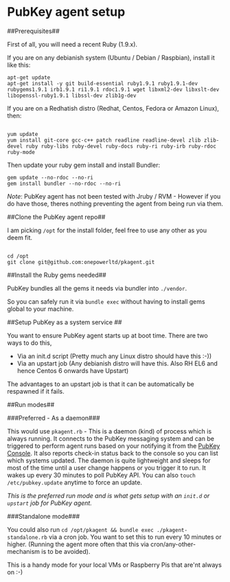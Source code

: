 # PubKey agent setup #

##Prerequisites##

First of all, you will need a recent Ruby (1.9.x). 

If you are on any debianish system (Ubuntu / Debian / Raspbian), install it like this:

```
apt-get update
apt-get install -y git build-essential ruby1.9.1 ruby1.9.1-dev rubygems1.9.1 irb1.9.1 ri1.9.1 rdoc1.9.1 wget libxml2-dev libxslt-dev libopenssl-ruby1.9.1 libssl-dev zlib1g-dev

```

If you are on a Redhatish distro (Redhat, Centos, Fedora or Amazon Linux), then:

```

yum update
yum install git-core gcc-c++ patch readline readline-devel zlib zlib-devel ruby ruby-libs ruby-devel ruby-docs ruby-ri ruby-irb ruby-rdoc ruby-mode

```

Then update your ruby gem install and install Bundler:

```
gem update --no-rdoc --no-ri
gem install bundler --no-rdoc --no-ri
```

*Note*: PubKey agent has not been tested with Jruby / RVM - However if you do have those, theres nothing preventing the agent from being run via them.

##Clone the PubKey agent repo##

I am picking `/opt` for the install folder, feel free to use any other as you deem fit.

```

cd /opt 
git clone git@github.com:onepowerltd/pkagent.git

```


##Install the Ruby gems needed##

PubKey bundles all the gems it needs via bundler into `./vendor`. 

So you can safely run it via `bundle exec` without having to install gems global to your machine.


##Setup PubKey as a system service ##

You want to ensure PubKey agent starts up at boot time. There are two ways to do this,

* Via an init.d script (Pretty much any Linux distro should have this :-))
* Via an upstart job (Any debianish distro will have this. Also RH EL6 and hence Centos 6 onwards have Upstart)


The advantages to an upstart job is that it can be automatically be respawned if it fails. 

##Run modes##

###Preferred - As a daemon###

This would use `pkagent.rb` - This is a daemon (kind) of process which is always running. It connects to the PubKey messaging system and can be triggered to perform agent runs based on your notifying it from the [PubKey Console](https://www.pubkey.in/console/). It also reports check-in status back to the console so you can list which systems updated. The daemon is quite lightweight and sleeps for most of the time until a user change happens or you trigger it to run.
It wakes up every 30 minutes to poll PubKey API. You can also `touch /etc/pubkey.update` anytime to force an update.

*This is the preferred run mode and is what gets setup with an `init.d` or `upstart` job for PubKey agent.*

###Standalone mode###

You could also run `cd /opt/pkagent && bundle exec ./pkagent-standalone.rb` via a cron job. You want to set this to run every 10 minutes or higher.
(Running the agent more often that this via cron/any-other-mechanism is to be avoided).

This is a handy mode for your local VMs or Raspberry Pis that are'nt always on :-)





